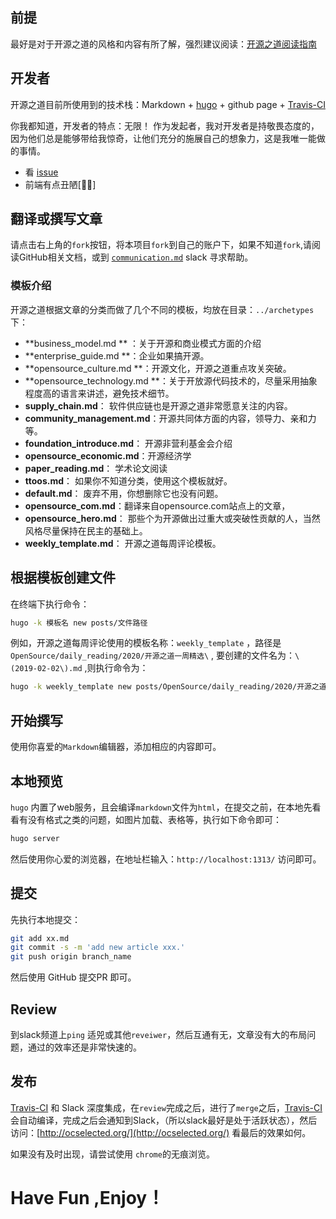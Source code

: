 ## 前提

最好是对于开源之道的风格和内容有所了解，强烈建议阅读：[开源之道阅读指南](http://ocselected.org/posts/ocselected-reading-guide/)

## 开发者

开源之道目前所使用到的技术栈：Markdown + [hugo](https://gohugo.io/) + github page + [Travis-CI](https://travis-ci.org/)

你我都知道，开发者的特点：无限！ 作为发起者，我对开发者是持敬畏态度的，因为他们总是能够带给我惊奇，让他们充分的施展自己的想象力，这是我唯一能做的事情。

* 看 [issue](https://github.com/OCselected/ttoos/issues)
* 前端有点丑陋[🤦‍♂️]

## 翻译或撰写文章

请点击右上角的`fork`按钮，将本项目`fork`到自己的账户下，如果不知道`fork`,请阅读GitHub相关文档，或到 [ `communication.md`](communication.md) slack 寻求帮助。

### 模板介绍

开源之道根据文章的分类而做了几个不同的模板，均放在目录：`../archetypes` 下：

* **business_model.md ** ：关于开源和商业模式方面的介绍
* **enterprise_guide.md **：企业如果搞开源。
* **opensource_culture.md **：开源文化，开源之道重点攻关突破。
* **opensource_technology.md **：关于开放源代码技术的，尽量采用抽象程度高的语言来讲述，避免技术细节。
* **supply_chain.md**： 软件供应链也是开源之道非常愿意关注的内容。
* **community_management.md**：开源共同体方面的内容，领导力、亲和力等。
* **foundation_introduce.md**： 开源非营利基金会介绍
* **opensource_economic.md**：开源经济学
* **paper_reading.md**： 学术论文阅读
* **ttoos.md**： 如果你不知道分类，使用这个模板就好。
* **default.md**： 废弃不用，你想删除它也没有问题。
* **opensource_com.md**：翻译来自opensource.com站点上的文章，
* **opensource_hero.md**： 那些个为开源做出过重大或突破性贡献的人，当然风格尽量保持在民主的基础上。
* **weekly_template.md**： 开源之道每周评论模板。

## 根据模板创建文件

在终端下执行命令：

```bash
hugo -k 模板名 new posts/文件路径
```

例如，开源之道每周评论使用的模板名称：`weekly_template` ，路径是 `OpenSource/daily_reading/2020/开源之道一周精选\` , 要创建的文件名为：`\(2019-02-02\).md` ,则执行命令为：

```bash
hugo -k weekly_template new posts/OpenSource/daily_reading/2020/开源之道一周精选\(2019-02-02\).md
```

## 开始撰写

使用你喜爱的`Markdown`编辑器，添加相应的内容即可。

## 本地预览

`hugo` 内置了web服务，且会编译`markdown`文件为`html`，在提交之前，在本地先看看有没有格式之类的问题，如图片加载、表格等，执行如下命令即可：

```bash
hugo server 
```

然后使用你心爱的浏览器，在地址栏输入：`http://localhost:1313/` 访问即可。

## 提交

先执行本地提交：

```bash
git add xx.md
git commit -s -m 'add new article xxx.'
git push origin branch_name
```

然后使用 GitHub 提交PR 即可。

## Review

到slack频道上`ping` 适兕或其他`reveiwer`，然后互通有无，文章没有大的布局问题，通过的效率还是非常快速的。

## 发布

[Travis-CI](https://travis-ci.org/) 和 Slack 深度集成，在`review`完成之后，进行了`merge`之后，[Travis-CI](https://travis-ci.org/)会自动编译，完成之后会通知到Slack，（所以slack最好是处于活跃状态），然后访问：[http://ocselected.org/](http://ocselected.org/) 看最后的效果如何。

如果没有及时出现，请尝试使用 `chrome`的无痕浏览。

# Have Fun ,Enjoy！